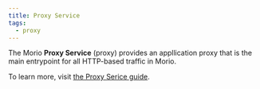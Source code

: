 ```yaml
---
title: Proxy Service
tags:
  - proxy
---
```


The Morio **Proxy Service** (proxy) provides an appllication proxy that
is the main entrypoint for all HTTP-based traffic in Morio.

To learn more, visit [the Proxy Serice guide](/docs/guides/services/proxy).

